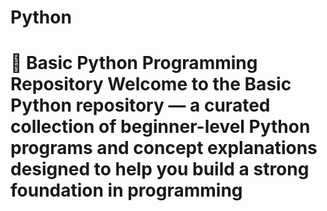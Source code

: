 # Python
# 🐍 Basic Python Programming Repository  Welcome to the **Basic Python** repository — a curated collection of beginner-level Python programs and concept explanations designed to help you build a strong foundation in programming
